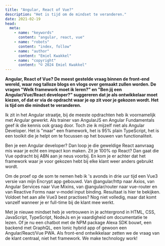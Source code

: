 ```yaml
---
title: "Angular, React of Vue?"
description: "Het is tijd om de mindset te veranderen."
date: 2021-02-19
head:
  meta:
    - name: "keywords"
      content: "angular, react, vue"
    - name: "robots"
      content: "index, follow"
    - name: "author"
      content: "Emiel Kwakkel"
    - name: "copyright"
      content: "© 2024 Emiel Kwakkel"
---
```


**Angular, React of Vue? De meest gestelde vraag binnen de front-end wereld, waar nog talloze blogs en vlogs over gemaakt zullen worden. De vragen "Welk framework moet ik leren?" en "Ben jij een Angular/Vue/React developer?" suggereren dat je als ontwikkelaar moet kiezen, of dat er via de opdracht waar je op zit voor je gekozen wordt. Het is tijd om die mindset te veranderen.**

Ik zit in het Angular straatje, bij de meeste opdrachten heb ik voornamelijk met Angular gewerkt. Als trainer van AngularJS en Angular Fundamentals geef ik die kennis ook graag door. Toch zie ik mijzelf niet als Angular Developer. Het is "maar" een framework, het is 95% plain TypeScript, het is een toolkit die je helpt om te focussen op het bouwen van functionaliteit.

Ben je een Angular developer? Dan loop je die geweldige React aanvraag mis waar je echt een impact kon maken. Zit je 100% op React? Dan gaat die Vue opdracht bij ABN aan je neus voorbij. En kom je er achter dat het framework waar je voor gekozen hebt bij elke klant weer anders gebruikt wordt.

Om de proef op de som te nemen heb ik 's avonds in drie uur tijd een Vue3 versie van mijn Encrypt app gebouwd. Van @angular/http naar Axios, van Angular Services naar Vue Mixins, van @angular/router naar vue-router en van Reactive Forms naar v-model input binding. Resultaat is hier te bekijken. Voldoet het aan alle Vue3 best practises? Nog niet volledig, maar dat komt vanzelf wanneer je er full-time bij de klant mee werkt.

Met je nieuwe mindset heb je vertrouwen in je achtergrond in HTML, CSS, JavaScript, TypeScript, NodeJs en je vaardigheid om documentatie te lezen. Of je nu een chatbot met de NPM package Alexa SDK bouwt, een backend met GraphQL, een Ionic hybrid app of gewoon een Angular/React/Vue PWA. Als front-end ontwikkelaar zetten we de vraag van de klant centraal, niet het framework. We make technology work!

